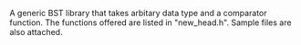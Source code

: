A generic BST library that takes arbitary data type and a comparator function. The functions offered are listed in "new_head.h". Sample files are also attached.
